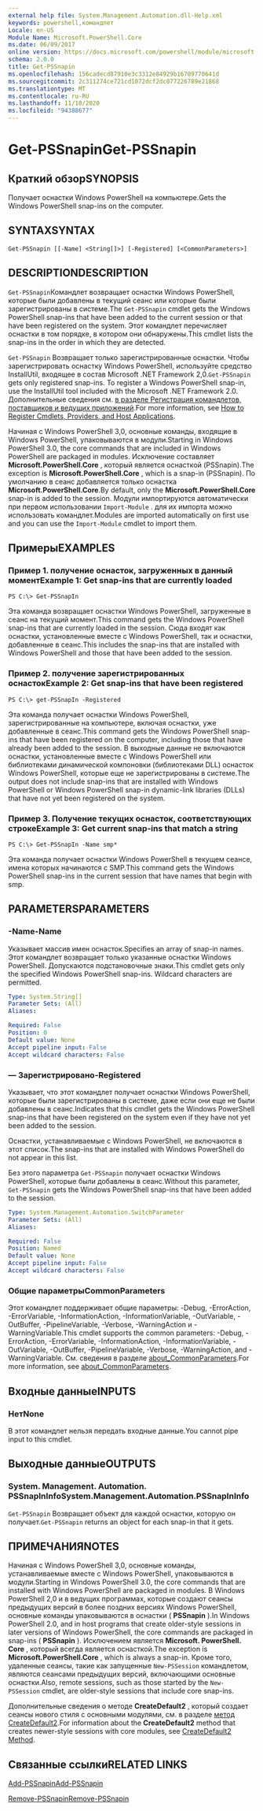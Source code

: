 ```yaml
---
external help file: System.Management.Automation.dll-Help.xml
keywords: powershell,командлет
Locale: en-US
Module Name: Microsoft.PowerShell.Core
ms.date: 06/09/2017
online version: https://docs.microsoft.com/powershell/module/microsoft.powershell.core/get-pssnapin?view=powershell-5.1&WT.mc_id=ps-gethelp
schema: 2.0.0
title: Get-PSSnapin
ms.openlocfilehash: 156cadecd87910e3c3312e84929b16709770641d
ms.sourcegitcommit: 2c311274ce721cd1072dcf2dc077226789e21868
ms.translationtype: MT
ms.contentlocale: ru-RU
ms.lasthandoff: 11/10/2020
ms.locfileid: "94388677"
---
```

# <span data-ttu-id="69e35-103">Get-PSSnapin</span><span class="sxs-lookup"><span data-stu-id="69e35-103">Get-PSSnapin</span></span>

## <span data-ttu-id="69e35-104">Краткий обзор</span><span class="sxs-lookup"><span data-stu-id="69e35-104">SYNOPSIS</span></span>
<span data-ttu-id="69e35-105">Получает оснастки Windows PowerShell на компьютере.</span><span class="sxs-lookup"><span data-stu-id="69e35-105">Gets the Windows PowerShell snap-ins on the computer.</span></span>

## <span data-ttu-id="69e35-106">SYNTAX</span><span class="sxs-lookup"><span data-stu-id="69e35-106">SYNTAX</span></span>

```
Get-PSSnapin [[-Name] <String[]>] [-Registered] [<CommonParameters>]
```

## <span data-ttu-id="69e35-107">DESCRIPTION</span><span class="sxs-lookup"><span data-stu-id="69e35-107">DESCRIPTION</span></span>

<span data-ttu-id="69e35-108">`Get-PSSnapin`Командлет возвращает оснастки Windows PowerShell, которые были добавлены в текущий сеанс или которые были зарегистрированы в системе.</span><span class="sxs-lookup"><span data-stu-id="69e35-108">The `Get-PSSnapin` cmdlet gets the Windows PowerShell snap-ins that have been added to the current session or that have been registered on the system.</span></span> <span data-ttu-id="69e35-109">Этот командлет перечисляет оснастки в том порядке, в котором они обнаружены.</span><span class="sxs-lookup"><span data-stu-id="69e35-109">This cmdlet lists the snap-ins in the order in which they are detected.</span></span>

<span data-ttu-id="69e35-110">`Get-PSSnapin` Возвращает только зарегистрированные оснастки. Чтобы зарегистрировать оснастку Windows PowerShell, используйте средство InstallUtil, входящее в состав Microsoft .NET Framework 2,0.</span><span class="sxs-lookup"><span data-stu-id="69e35-110">`Get-PSSnapin` gets only registered snap-ins. To register a Windows PowerShell snap-in, use the InstallUtil tool included with the Microsoft .NET Framework 2.0.</span></span> <span data-ttu-id="69e35-111">Дополнительные сведения см. [в разделе Регистрация командлетов, поставщиков и ведущих приложений](/previous-versions//ms714644(v=vs.85)).</span><span class="sxs-lookup"><span data-stu-id="69e35-111">For more information, see [How to Register Cmdlets, Providers, and Host Applications](/previous-versions//ms714644(v=vs.85)).</span></span>

<span data-ttu-id="69e35-112">Начиная с Windows PowerShell 3,0, основные команды, входящие в Windows PowerShell, упаковываются в модули.</span><span class="sxs-lookup"><span data-stu-id="69e35-112">Starting in Windows PowerShell 3.0, the core commands that are included in Windows PowerShell are packaged in modules.</span></span> <span data-ttu-id="69e35-113">Исключение составляет **Microsoft.PowerShell.Core** , который является оснасткой (PSSnapin).</span><span class="sxs-lookup"><span data-stu-id="69e35-113">The exception is **Microsoft.PowerShell.Core** , which is a snap-in (PSSnapin).</span></span>
<span data-ttu-id="69e35-114">По умолчанию в сеанс добавляется только оснастка **Microsoft.PowerShell.Core**.</span><span class="sxs-lookup"><span data-stu-id="69e35-114">By default, only the **Microsoft.PowerShell.Core** snap-in is added to the session.</span></span> <span data-ttu-id="69e35-115">Модули импортируются автоматически при первом использовании `Import-Module` . для их импорта можно использовать командлет.</span><span class="sxs-lookup"><span data-stu-id="69e35-115">Modules are imported automatically on first use and you can use the `Import-Module` cmdlet to import them.</span></span>

## <span data-ttu-id="69e35-116">Примеры</span><span class="sxs-lookup"><span data-stu-id="69e35-116">EXAMPLES</span></span>

### <span data-ttu-id="69e35-117">Пример 1. получение оснасток, загруженных в данный момент</span><span class="sxs-lookup"><span data-stu-id="69e35-117">Example 1: Get snap-ins that are currently loaded</span></span>

```
PS C:\> Get-PSSnapIn
```

<span data-ttu-id="69e35-118">Эта команда возвращает оснастки Windows PowerShell, загруженные в сеанс на текущий момент.</span><span class="sxs-lookup"><span data-stu-id="69e35-118">This command gets the Windows PowerShell snap-ins that are currently loaded in the session.</span></span> <span data-ttu-id="69e35-119">Сюда входят как оснастки, установленные вместе с Windows PowerShell, так и оснастки, добавленные в сеанс.</span><span class="sxs-lookup"><span data-stu-id="69e35-119">This includes the snap-ins that are installed with Windows PowerShell and those that have been added to the session.</span></span>

### <span data-ttu-id="69e35-120">Пример 2. получение зарегистрированных оснасток</span><span class="sxs-lookup"><span data-stu-id="69e35-120">Example 2: Get snap-ins that have been registered</span></span>

```
PS C:\> get-PSSnapIn -Registered
```

<span data-ttu-id="69e35-121">Эта команда получает оснастки Windows PowerShell, зарегистрированные на компьютере, включая оснастки, уже добавленные в сеанс.</span><span class="sxs-lookup"><span data-stu-id="69e35-121">This command gets the Windows PowerShell snap-ins that have been registered on the computer, including those that have already been added to the session.</span></span> <span data-ttu-id="69e35-122">В выходные данные не включаются оснастки, установленные вместе с Windows PowerShell или библиотеками динамической компоновки (библиотеками DLL) оснасток Windows PowerShell, которые еще не зарегистрированы в системе.</span><span class="sxs-lookup"><span data-stu-id="69e35-122">The output does not include snap-ins that are installed with Windows PowerShell or Windows PowerShell snap-in dynamic-link libraries (DLLs) that have not yet been registered on the system.</span></span>

### <span data-ttu-id="69e35-123">Пример 3. Получение текущих оснасток, соответствующих строке</span><span class="sxs-lookup"><span data-stu-id="69e35-123">Example 3: Get current snap-ins that match a string</span></span>

```
PS C:\> Get-PSSnapIn -Name smp*
```

<span data-ttu-id="69e35-124">Эта команда получает оснастки Windows PowerShell в текущем сеансе, имена которых начинаются с SMP.</span><span class="sxs-lookup"><span data-stu-id="69e35-124">This command gets the Windows PowerShell snap-ins in the current session that have names that begin with smp.</span></span>

## <span data-ttu-id="69e35-125">PARAMETERS</span><span class="sxs-lookup"><span data-stu-id="69e35-125">PARAMETERS</span></span>

### <span data-ttu-id="69e35-126">-Name</span><span class="sxs-lookup"><span data-stu-id="69e35-126">-Name</span></span>

<span data-ttu-id="69e35-127">Указывает массив имен оснасток.</span><span class="sxs-lookup"><span data-stu-id="69e35-127">Specifies an array of snap-in names.</span></span> <span data-ttu-id="69e35-128">Этот командлет возвращает только указанные оснастки Windows PowerShell. Допускаются подстановочные знаки.</span><span class="sxs-lookup"><span data-stu-id="69e35-128">This cmdlet gets only the specified Windows PowerShell snap-ins. Wildcard characters are permitted.</span></span>

```yaml
Type: System.String[]
Parameter Sets: (All)
Aliases:

Required: False
Position: 0
Default value: None
Accept pipeline input: False
Accept wildcard characters: False
```

### <span data-ttu-id="69e35-129">— Зарегистрировано</span><span class="sxs-lookup"><span data-stu-id="69e35-129">-Registered</span></span>

<span data-ttu-id="69e35-130">Указывает, что этот командлет получает оснастки Windows PowerShell, которые были зарегистрированы в системе, даже если они еще не были добавлены в сеанс.</span><span class="sxs-lookup"><span data-stu-id="69e35-130">Indicates that this cmdlet gets the Windows PowerShell snap-ins that have been registered on the system even if they have not yet been added to the session.</span></span>

<span data-ttu-id="69e35-131">Оснастки, устанавливаемые с Windows PowerShell, не включаются в этот список.</span><span class="sxs-lookup"><span data-stu-id="69e35-131">The snap-ins that are installed with Windows PowerShell do not appear in this list.</span></span>

<span data-ttu-id="69e35-132">Без этого параметра `Get-PSSnapin` получает оснастки Windows PowerShell, которые были добавлены в сеанс.</span><span class="sxs-lookup"><span data-stu-id="69e35-132">Without this parameter, `Get-PSSnapin` gets the Windows PowerShell snap-ins that have been added to the session.</span></span>

```yaml
Type: System.Management.Automation.SwitchParameter
Parameter Sets: (All)
Aliases:

Required: False
Position: Named
Default value: None
Accept pipeline input: False
Accept wildcard characters: False
```

### <span data-ttu-id="69e35-133">Общие параметры</span><span class="sxs-lookup"><span data-stu-id="69e35-133">CommonParameters</span></span>

<span data-ttu-id="69e35-134">Этот командлет поддерживает общие параметры: -Debug, -ErrorAction, -ErrorVariable, -InformationAction, -InformationVariable, -OutVariable, -OutBuffer, -PipelineVariable, -Verbose, -WarningAction и -WarningVariable.</span><span class="sxs-lookup"><span data-stu-id="69e35-134">This cmdlet supports the common parameters: -Debug, -ErrorAction, -ErrorVariable, -InformationAction, -InformationVariable, -OutVariable, -OutBuffer, -PipelineVariable, -Verbose, -WarningAction, and -WarningVariable.</span></span> <span data-ttu-id="69e35-135">См. сведения в разделе [about_CommonParameters](https://go.microsoft.com/fwlink/?LinkID=113216).</span><span class="sxs-lookup"><span data-stu-id="69e35-135">For more information, see [about_CommonParameters](https://go.microsoft.com/fwlink/?LinkID=113216).</span></span>

## <span data-ttu-id="69e35-136">Входные данные</span><span class="sxs-lookup"><span data-stu-id="69e35-136">INPUTS</span></span>

### <span data-ttu-id="69e35-137">Нет</span><span class="sxs-lookup"><span data-stu-id="69e35-137">None</span></span>
<span data-ttu-id="69e35-138">В этот командлет нельзя передать входные данные.</span><span class="sxs-lookup"><span data-stu-id="69e35-138">You cannot pipe input to this cmdlet.</span></span>

## <span data-ttu-id="69e35-139">Выходные данные</span><span class="sxs-lookup"><span data-stu-id="69e35-139">OUTPUTS</span></span>

### <span data-ttu-id="69e35-140">System. Management. Automation. PSSnapInInfo</span><span class="sxs-lookup"><span data-stu-id="69e35-140">System.Management.Automation.PSSnapInInfo</span></span>

<span data-ttu-id="69e35-141">`Get-PSSnapin` Возвращает объект для каждой оснастки, которую он получает.</span><span class="sxs-lookup"><span data-stu-id="69e35-141">`Get-PSSnapin` returns an object for each snap-in that it gets.</span></span>

## <span data-ttu-id="69e35-142">ПРИМЕЧАНИЯ</span><span class="sxs-lookup"><span data-stu-id="69e35-142">NOTES</span></span>

<span data-ttu-id="69e35-143">Начиная с Windows PowerShell 3,0, основные команды, устанавливаемые вместе с Windows PowerShell, упаковываются в модули.</span><span class="sxs-lookup"><span data-stu-id="69e35-143">Starting in Windows PowerShell 3.0, the core commands that are installed with Windows PowerShell are packaged in modules.</span></span> <span data-ttu-id="69e35-144">В Windows PowerShell 2,0 и в ведущих программах, которые создают сеансы предыдущих версий в более поздних версиях Windows PowerShell, основные команды упаковываются в оснастки ( **PSSnapin** ).</span><span class="sxs-lookup"><span data-stu-id="69e35-144">In Windows PowerShell 2.0, and in host programs that create older-style sessions in later versions of Windows PowerShell, the core commands are packaged in snap-ins ( **PSSnapin** ).</span></span> <span data-ttu-id="69e35-145">Исключением является **Microsoft. PowerShell. Core** , который всегда является оснасткой.</span><span class="sxs-lookup"><span data-stu-id="69e35-145">The exception is **Microsoft.PowerShell.Core** , which is always a snap-in.</span></span> <span data-ttu-id="69e35-146">Кроме того, удаленные сеансы, такие как запущенные `New-PSSession` командлетом, являются сеансами предыдущих версий, включающими основные оснастки.</span><span class="sxs-lookup"><span data-stu-id="69e35-146">Also, remote sessions, such as those started by the `New-PSSession` cmdlet, are older-style sessions that include core snap-ins.</span></span>

 <span data-ttu-id="69e35-147">Дополнительные сведения о методе **CreateDefault2** , который создает сеансы нового стиля с основными модулями, см. в разделе [метод CreateDefault2](/dotnet/api/system.management.automation.runspaces.initialsessionstate.createdefault2#System_Management_Automation_Runspaces_InitialSessionState_CreateDefault2).</span><span class="sxs-lookup"><span data-stu-id="69e35-147">For information about the **CreateDefault2** method that creates newer-style sessions with core modules, see [CreateDefault2 Method](/dotnet/api/system.management.automation.runspaces.initialsessionstate.createdefault2#System_Management_Automation_Runspaces_InitialSessionState_CreateDefault2).</span></span>

## <span data-ttu-id="69e35-148">Связанные ссылки</span><span class="sxs-lookup"><span data-stu-id="69e35-148">RELATED LINKS</span></span>

[<span data-ttu-id="69e35-149">Add-PSSnapin</span><span class="sxs-lookup"><span data-stu-id="69e35-149">Add-PSSnapin</span></span>](Add-PSSnapin.md)

[<span data-ttu-id="69e35-150">Remove-PSSnapin</span><span class="sxs-lookup"><span data-stu-id="69e35-150">Remove-PSSnapin</span></span>](Remove-PSSnapin.md)
